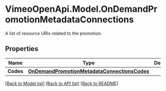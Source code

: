 # VimeoOpenApi.Model.OnDemandPromotionMetadataConnections
A list of resource URIs related to the promotion.
## Properties

Name | Type | Description | Notes
------------ | ------------- | ------------- | -------------
**Codes** | [**OnDemandPromotionMetadataConnectionsCodes**](OnDemandPromotionMetadataConnectionsCodes.md) |  | 

[[Back to Model list]](../README.md#documentation-for-models) [[Back to API list]](../README.md#documentation-for-api-endpoints) [[Back to README]](../README.md)

